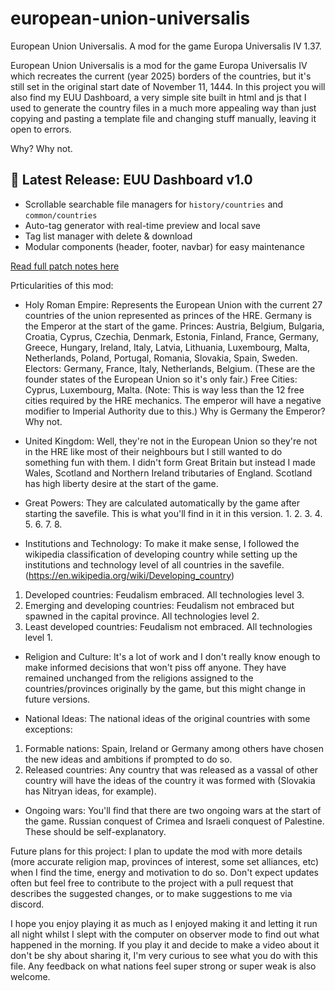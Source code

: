 # european-union-universalis
European Union Universalis. A mod for the game Europa Universalis IV 1.37.

European Union Universalis is a mod for the game Europa Universalis IV which recreates the current (year 2025) borders of the countries, but it's still set in the original start date of November 11, 1444.
In this project you will also find my EUU Dashboard, a very simple site built in html and js that I used to generate the country files in a much more appealing way than just copying and pasting a template file and changing stuff manually, leaving it open to errors.

Why? Why not.

## 🚀 Latest Release: EUU Dashboard v1.0

- Scrollable searchable file managers for `history/countries` and `common/countries`
- Auto-tag generator with real-time preview and local save
- Tag list manager with delete & download
- Modular components (header, footer, navbar) for easy maintenance

[Read full patch notes here](CHANGELOG.md)

Prticularities of this mod:
- Holy Roman Empire: Represents the European Union with the current 27 countries of the union represented as princes of the HRE. Germany is the Emperor at the start of the game.
Princes: Austria, Belgium, Bulgaria, Croatia, Cyprus, Czechia, Denmark, Estonia, Finland, France, Germany, Greece, Hungary, Ireland, Italy, Latvia, Lithuania, Luxembourg, Malta, Netherlands, Poland, Portugal, Romania, Slovakia, Spain, Sweden.
Electors: Germany, France, Italy, Netherlands, Belgium. (These are the founder states of the European Union so it's only fair.)
Free Cities: Cyprus, Luxembourg, Malta. (Note: This is way less than the 12 free cities required by the HRE mechanics. The emperor will have a negative modifier to Imperial Authority due to this.)
Why is Germany the Emperor? Why not.

- United Kingdom: Well, they're not in the European Union so they're not in the HRE like most of their neighbours but I still wanted to do something fun with them. I didn't form Great Britain but instead I made Wales, Scotland and Northern Ireland tributaries of England. Scotland has high liberty desire at the start of the game.

- Great Powers: They are calculated automatically by the game after starting the savefile. This is what you'll find in it in this version.
  1.
  2.
  3.
  4.
  5.
  6.
  7.
  8.

- Institutions and Technology: To make it make sense, I followed the wikipedia classification of developing country while setting up the institutions and technology level of all countries in the savefile. (https://en.wikipedia.org/wiki/Developing_country)
1. Developed countries: Feudalism embraced. All technologies level 3.
2. Emerging and developing countries: Feudalism not embraced but spawned in the capital province. All technologies level 2.
3. Least developed countries: Feudalism not embraced. All technologies level 1.

- Religion and Culture: It's a lot of work and I don't really know enough to make informed decisions that won't piss off anyone. They have remained unchanged from the religions assigned to the countries/provinces originally by the game, but this might change in future versions. 

- National Ideas: The national ideas of the original countries with some exceptions:
1. Formable nations: Spain, Ireland or Germany among others have chosen the new ideas and ambitions if prompted to do so.
2. Released countries: Any country that was released as a vassal of other country will have the ideas of the country it was formed with (Slovakia has Nitryan ideas, for example).

- Ongoing wars: You'll find that there are two ongoing wars at the start of the game. Russian conquest of Crimea and Israeli conquest of Palestine. These should be self-explanatory.

Future plans for this project:
I plan to update the mod with more details (more accurate religion map, provinces of interest, some set alliances, etc) when I find the time, energy and motivation to do so. Don't expect updates often but feel free to contribute to the project with a pull request that describes the suggested changes, or to make suggestions to me via discord.

I hope you enjoy playing it as much as I enjoyed making it and letting it run all night whilst I slept with the computer on observer mode to find out what happened in the morning.
If you play it and decide to make a video about it don't be shy about sharing it, I'm very curious to see what you do with this file. Any feedback on what nations feel super strong or super weak is also welcome.
